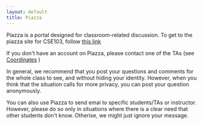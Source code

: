 ```yaml
---
layout: default
title: Piazza
---
```


Piazza is a portal designed for classroom-related discussion. To get
to the piazza site for CSE103, follow
[this link](https://piazza.com/class/iehlynjs6e314o)

If you don't have an account on Piazza, please contact one of the TAs
(see  [Coordinates](/Coordinates) )

In general, we recommend that you post your questions and
comments for the whole class to see, and without hiding your
identity. However, when you think that the situation calls for more
privacy, you can post your question anonymously. 

You can also use Piazza to send emai to specific students/TAs or
instructor. However, please do so only in situations where there is a
clear need that other students don't know. Otherise, we might just
ignore your message.

